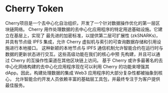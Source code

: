 # Cherry Token

Cherry项目是一个去中心化自治组织，开发了一个针对数据操作优化的第一层区块链网络。
Cherry 用作处理数据的去中心化应用程序的特定用途基础设施。它建立在基层上，实现了
最先进的加密标准，以提供第二层可扩展性 (zkSNARKs)，
并具有节点级 IPFS 集成，允许 Cherry 虚拟机与索引的可查询数据存储和引用设施进行本地接口。
这种新颖的本地节点与 IPFS 通信机制允许智能合约在运行时与数据的更新状态进行交互。这些高级功能在我们的核心中预
先构建，并且可以通过 Cherry 的互操作性渠道在其他区块链上访问。
基于 Cherry 或许多最著名的去中心化网络构建的去中心化应用程序现在可以利用 Cherry 的功能来增强其 dApp。因此，构建处理数据的集成
Web3 应用程序的大部分复杂性都被抽象到核心，
允许智能合约开发人员依赖丰富的基础层工具包，并最终专注于为客户提供最佳服务。
